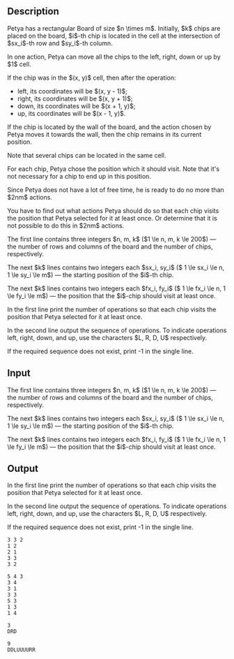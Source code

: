## Description

<div><p>Petya has a rectangular Board of size $n \times m$. Initially, $k$ chips are placed on the board, $i$-th chip is located in the cell at the intersection of $sx_i$-th row and $sy_i$-th column.</p><p>In one action, Petya can move <span class="tex-font-style-bf">all the chips</span> to the left, right, down or up by $1$ cell.</p><p>If the chip was in the $(x, y)$ cell, then after the operation: </p><ul> <li> left, its coordinates will be $(x, y - 1)$; </li><li> right, its coordinates will be $(x, y + 1)$; </li><li> down, its coordinates will be $(x + 1, y)$; </li><li> up, its coordinates will be $(x - 1, y)$. </li></ul><p>If the chip is located by the wall of the board, and the action chosen by Petya moves it towards the wall, then the chip remains in its current position.</p><p><span class="tex-font-style-bf">Note that several chips can be located in the same cell.</span></p><p>For each chip, Petya chose the position which it should visit. Note that it's not necessary for a chip to end up in this position.</p><p>Since Petya does not have a lot of free time, he is ready to do no more than $2nm$ actions.</p><p>You have to find out what actions Petya should do so that each chip visits the position that Petya selected for it at least once. Or determine that it is not possible to do this in $2nm$ actions.</p></div><div class="input-specification"><p>The first line contains three integers $n, m, k$ ($1 \le n, m, k \le 200$) — the number of rows and columns of the board and the number of chips, respectively.</p><p>The next $k$ lines contains two integers each $sx_i, sy_i$ ($ 1 \le sx_i \le n, 1 \le sy_i \le m$) — the starting position of the $i$-th chip.</p><p>The next $k$ lines contains two integers each $fx_i, fy_i$ ($ 1 \le fx_i \le n, 1 \le fy_i \le m$) — the position that the $i$-chip should visit at least once.</p></div><div class="output-specification"><p>In the first line print the number of operations so that each chip visits the position that Petya selected for it at least once.</p><p>In the second line output the sequence of operations. To indicate operations left, right, down, and up, use the characters $L, R, D, U$ respectively.</p><p>If the required sequence does not exist, print <span class="tex-font-style-tt">-1</span> in the single line.</p></div>

## Input

<p>The first line contains three integers $n, m, k$ ($1 \le n, m, k \le 200$) — the number of rows and columns of the board and the number of chips, respectively.</p><p>The next $k$ lines contains two integers each $sx_i, sy_i$ ($ 1 \le sx_i \le n, 1 \le sy_i \le m$) — the starting position of the $i$-th chip.</p><p>The next $k$ lines contains two integers each $fx_i, fy_i$ ($ 1 \le fx_i \le n, 1 \le fy_i \le m$) — the position that the $i$-chip should visit at least once.</p>

## Output

<p>In the first line print the number of operations so that each chip visits the position that Petya selected for it at least once.</p><p>In the second line output the sequence of operations. To indicate operations left, right, down, and up, use the characters $L, R, D, U$ respectively.</p><p>If the required sequence does not exist, print <span class="tex-font-style-tt">-1</span> in the single line.</p>





```input1
3 3 2
1 2
2 1
3 3
3 2
```




```input2
5 4 3
3 4
3 1
3 3
5 3
1 3
1 4
```




```output1
3
DRD
```




```output2
9
DDLUUUURR
```


